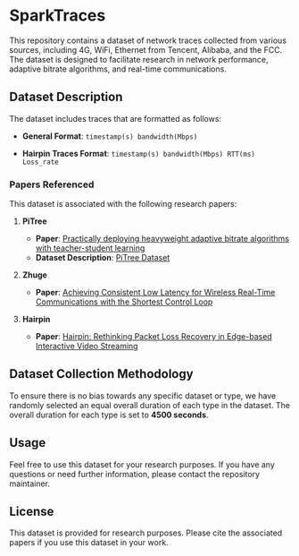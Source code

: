 # SparkTraces

This repository contains a dataset of network traces collected from various sources, including 4G, WiFi, Ethernet from Tencent, Alibaba, and the FCC. The dataset is designed to facilitate research in network performance, adaptive bitrate algorithms, and real-time communications.

## Dataset Description

The dataset includes traces that are formatted as follows:

- **General Format**:
  `timestamp(s) bandwidth(Mbps)`

- **Hairpin Traces Format**:
  `timestamp(s) bandwidth(Mbps) RTT(ms) Loss_rate`

### Papers Referenced

This dataset is associated with the following research papers:

1. **PiTree**
   - **Paper**: [Practically deploying heavyweight adaptive bitrate algorithms with teacher-student learning](https://ieeexplore.ieee.org/document/9334431)
   - **Dataset Description**: [PiTree Dataset](https://newtrip-project.github.io/pitree-dataset/traces/index.html)

2. **Zhuge**
   - **Paper**: [Achieving Consistent Low Latency for Wireless Real-Time Communications with the Shortest Control Loop](https://dl.acm.org/doi/10.1145/3544216.3544225)

3. **Hairpin**
   - **Paper**: [Hairpin: Rethinking Packet Loss Recovery in Edge-based Interactive Video Streaming](https://www.usenix.org/conference/nsdi24/presentation/meng)

## Dataset Collection Methodology

To ensure there is no bias towards any specific dataset or type, we have randomly selected an equal overall duration of each type in the dataset. The overall duration for each type is set to **4500 seconds**.

## Usage

Feel free to use this dataset for your research purposes. If you have any questions or need further information, please contact the repository maintainer.

## License

This dataset is provided for research purposes. Please cite the associated papers if you use this dataset in your work.
